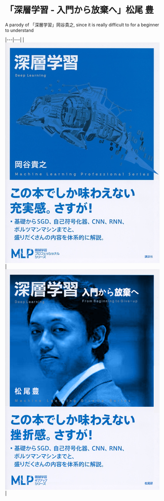 # 「深層学習 - 入門から放棄へ」松尾 豊
A parody of 「深層学習」岡谷貴之, since it is really difficult to for a beginner to understand

|---|---|
|![DL cover][DL]|![GiveUp cover][GiveUp]|

[DL]:https://github.com/hanzg2014/PhotoShop/blob/master/GiveUp/DeepLearning.jpeg
[GiveUp]:https://github.com/hanzg2014/PhotoShop/blob/master/GiveUp/giveup.png
